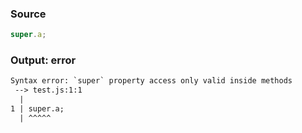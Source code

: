 ### Source
```js
super.a;
```

### Output: error
```txt
Syntax error: `super` property access only valid inside methods
 --> test.js:1:1
  |
1 | super.a;
  | ^^^^^ 
```
